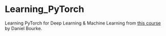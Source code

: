 # Learning_PyTorch
Learning PyTorch for Deep Learning &amp; Machine Learning from <a href="https://youtu.be/V_xro1bcAuA?si=O3uN0ULbQMhL5Z_n">this course</a> by Daniel Bourke.


